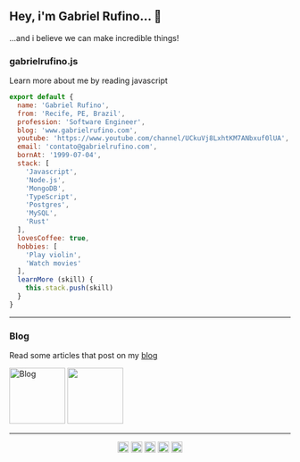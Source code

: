 ## Hey, i'm Gabriel Rufino... 👋

...and i believe we can make incredible things!

### gabrielrufino.js

Learn more about me by reading javascript

```js
export default {
  name: 'Gabriel Rufino',
  from: 'Recife, PE, Brazil',
  profession: 'Software Engineer',
  blog: 'www.gabrielrufino.com',
  youtube: 'https://www.youtube.com/channel/UCkuVj8LxhtKM7ANbxuf0lUA',
  email: 'contato@gabrielrufino.com',
  bornAt: '1999-07-04',
  stack: [
    'Javascript',
    'Node.js',
    'MongoDB',
    'TypeScript',
    'Postgres',
    'MySQL',
    'Rust'
  ],
  lovesCoffee: true,
  hobbies: [
    'Play violin',
    'Watch movies'
  ],
  learnMore (skill) {
    this.stack.push(skill)
  }
}
```

---

### Blog

Read some articles that post on my [blog](http://www.gabrielrufino.com)

<div>
  <img src="https://dyn-qrcode.vercel.app/api?url=http://www.gabrielrufino.com" alt="Blog" height="100" />
  <a href="http://www.gabrielrufino.com" target="_blank"><img src="https://cdn.jsdelivr.net/npm/simple-icons@3.0.1/icons/dev-dot-to.svg" height="100" /></a>
</div>

---

<p align="center">
  <a href="https://dev.to/gabrielrufino" target="_blank"><img align="center" src="https://cdn.jsdelivr.net/npm/simple-icons@3.0.1/icons/dev-dot-to.svg" alt="tumee" height="20" width="20" /></a>
  <a href="https://www.linkedin.com/in/gabrielrufinojs" target="_blank"><img align="center" src="https://cdn.jsdelivr.net/npm/simple-icons@3.0.1/icons/linkedin.svg" height="20" width="20" /></a>
  <a href="https://www.instagram.com/gabrielrufino.js" target="_blank"><img align="center" src="https://cdn.jsdelivr.net/npm/simple-icons@3.0.1/icons/instagram.svg" height="20" width="20" /></a>
  <a href="https://www.youtube.com/channel/UCkuVj8LxhtKM7ANbxuf0lUA" target="_blank"><img align="center" src="https://cdn.jsdelivr.net/npm/simple-icons@3.0.1/icons/youtube.svg" height="20" width="20" /></a>
  <a href="https://t.me/gabrielrufino" target="_blank"><img align="center" src="https://cdn.jsdelivr.net/npm/simple-icons@3.0.1/icons/telegram.svg" height="20" width="20" /></a>
</p>
